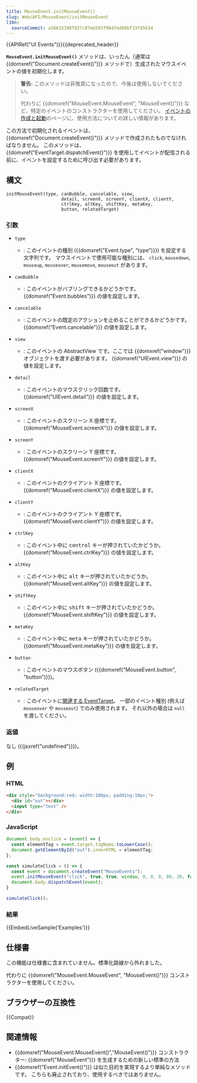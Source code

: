```yaml
---
title: MouseEvent.initMouseEvent()
slug: Web/API/MouseEvent/initMouseEvent
l10n:
  sourceCommit: a36633398f827c87eb593f9647ed00bf33fd5b34
---
```


{{APIRef("UI Events")}}{{deprecated_header}}

**`MouseEvent.initMouseEvent()`** メソッドは、いったん（通常は {{domxref("Document.createEvent()")}} メソッドで）生成されたマウスイベントの値を初期化します。

> **警告:** このメソッドは非推奨になったので、今後は使用しないでください。
>
> 代わりに {{domxref("MouseEvent.MouseEvent", "MouseEvent()")}} など、特定のイベントのコンストラクターを使用してください。
> [イベントの作成と起動](/ja/docs/Web/Events/Creating_and_triggering_events)のページに、使用方法についての詳しい情報があります。

この方法で初期化されるイベントは、 {{domxref("Document.createEvent()")}} メソッドで作成されたものでなければなりません。
このメソッドは、 {{domxref("EventTarget.dispatchEvent()")}} を使用してイベントが配信される前に、イベントを設定するために呼び出す必要があります。

## 構文

```js-nolint
initMouseEvent(type, canBubble, cancelable, view,
                     detail, screenX, screenY, clientX, clientY,
                     ctrlKey, altKey, shiftKey, metaKey,
                     button, relatedTarget)
```

### 引数

- `type`
  - : このイベントの種別 ({{domxref("Event.type", "type")}}) を設定する文字列です。
    マウスイベントで使用可能な種別には、 `click`, `mousedown`,
    `mouseup`, `mouseover`, `mousemove`,
    `mouseout` があります。
- `canBubble`
  - : このイベントがバブリングできるかどうかです。 {{domxref("Event.bubbles")}} の値を設定します。
- `cancelable`
  - : このイベントの既定のアクションを止めることができるかどうかです。
    {{domxref("Event.cancelable")}} の値を設定します。
- `view`
  - : このイベントの AbstractView です。ここでは {{domxref("window")}} オブジェクトを渡す必要があります。
    {{domxref("UIEvent.view")}} の値を設定します。
- `detail`
  - : このイベントのマウスクリック回数です。 {{domxref("UIEvent.detail")}} の値を設定します。
- `screenX`
  - : このイベントのスクリーン X 座標です。
    {{domxref("MouseEvent.screenX")}} の値を設定します。
- `screenY`
  - : このイベントのスクリーン Y 座標です。
    {{domxref("MouseEvent.screenY")}} の値を設定します。
- `clientX`
  - : このイベントのクライアント X 座標です。
    {{domxref("MouseEvent.clientX")}} の値を設定します。
- `clientY`
  - : このイベントのクライアント Y 座標です。
    {{domxref("MouseEvent.clientY")}} の値を設定します。
- `ctrlKey`

  - : このイベント中に <kbd>control</kbd> キーが押されていたかどうか。
    {{domxref("MouseEvent.ctrlKey")}} の値を設定します。

- `altKey`

  - : このイベント中に <kbd>alt</kbd> キーが押されていたかどうか。
    {{domxref("MouseEvent.altKey")}} の値を設定します。

- `shiftKey`

  - : このイベント中に <kbd>shift</kbd> キーが押されていたかどうか。
    {{domxref("MouseEvent.shiftKey")}} の値を設定します。

- `metaKey`

  - : このイベント中に <kbd>meta</kbd> キーが押されていたかどうか。
    {{domxref("MouseEvent.metaKey")}} の値を設定します。

- `button`
  - : このイベントのマウスボタン ({{domxref("MouseEvent.button", "button")}})。
- `relatedTarget`
  - : このイベントに[関連する EventTarget](/ja/docs/Web/API/MouseEvent/relatedTarget)。
    一部のイベント種別 (例えば `mouseover` や `mouseout`) でのみ使用されます。
    それ以外の場合は `null` を渡してください。

### 返値

なし ({{jsxref("undefined")}})。

## 例

### HTML

```html
<div style="background:red; width:180px; padding:10px;">
  <div id="out"></div>
  <input type="text" />
</div>
```

### JavaScript

```js
document.body.onclick = (event) => {
  const elementTag = event.target.tagName.toLowerCase();
  document.getElementById("out").innerHTML = elementTag;
};

const simulateClick = () => {
  const event = document.createEvent("MouseEvents");
  event.initMouseEvent("click", true, true, window, 0, 0, 0, 80, 20, false, false, false, false, 0, null);
  document.body.dispatchEvent(event);
}

simulateClick();
```

### 結果

{{EmbedLiveSample('Examples')}}

## 仕様書

この機能は仕様書に含まれていません。標準化路線から外れました。

代わりに {{domxref("MouseEvent.MouseEvent", "MouseEvent()")}} コンストラクターを使用してください。

## ブラウザーの互換性

{{Compat}}

## 関連情報

- {{domxref("MouseEvent.MouseEvent()","MouseEvent()")}} コンストラクター:
  {{domxref("MouseEvent")}} を生成するための新しい標準の方法
- {{domxref("Event.initEvent()")}} は似た目的を実現するより単純なメソッドです。
  こちらも廃止されており、使用するべきではありません。
